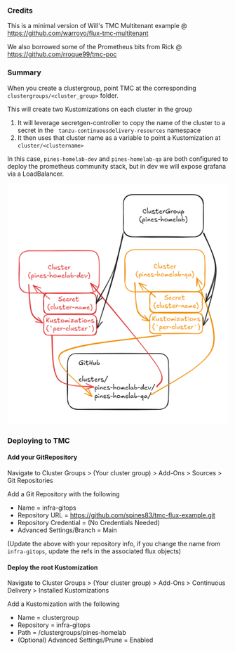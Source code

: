 ### Credits
This is a minimal version of Will's TMC Multitenant example @ https://github.com/warroyo/flux-tmc-multitenant 

We also borrowed some of the Prometheus bits from Rick @ https://github.com/rroque99/tmc-poc

### Summary

When you create a clustergroup, point TMC at the corresponding `clustergroups/<cluster_group>` folder.

This will create two Kustomizations on each cluster in the group

1. It will leverage secretgen-controller to copy the name of the cluster to a secret in the ` tanzu-continuousdelivery-resources` namespace
2. It then uses that cluster name as a variable to point a Kustomization at `cluster/<clustername>`

In this case, `pines-homelab-dev` and `pines-homelab-qa` are both configured to deploy the prometheus community stack, but in dev we will expose grafana via a LoadBalancer.

![](img/clustergroup.png)

### Deploying to TMC

#### Add your GitRepository

Navigate to Cluster Groups > (Your cluster group) > Add-Ons > Sources > Git Repositories

Add a Git Repository with the following
* Name = infra-gitops
* Repository URL = https://github.com/spines83/tmc-flux-example.git
* Repository Credential = (No Credentials Needed)
* Advanced Settings/Branch = Main

(Update the above with your repository info, if you change the name from `infra-gitops`, update the refs in the associated flux objects)

#### Deploy the root Kustomization

Navigate to Cluster Groups > (Your cluster group) > Add-Ons > Continuous Delivery > Installed Kustomizations

Add a Kustomization with the following
* Name = clustergroup
* Repository = infra-gitops
* Path = /clustergroups/pines-homelab
* (Optional) Advanced Settings/Prune = Enabled